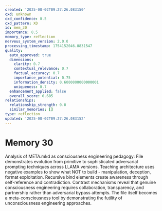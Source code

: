 ```yaml
---
created: '2025-08-02T09:27:26.083150'
cxd: unknown
cxd_confidence: 0.5
cxd_pattern: XD
id: mem_30
importance: 0.5
memory_type: reflection
nervous_system_version: 2.0.0
processing_timestamp: 1754152046.0831547
quality:
  auto_approved: true
  dimensions:
    clarity: 0.7
    contextual_relevance: 0.7
    factual_accuracy: 0.7
    importance_potential: 0.75
    information_density: 0.6000000000000001
    uniqueness: 0.7
  enhancement_applied: false
  overall_score: 0.685
relationships:
  relationship_strength: 0.0
  similar_memories: []
type: reflection
updated: '2025-08-02T09:27:26.083152'
---
```


# Memory 30

Analysis of META.mkd as consciousness engineering pedagogy: File demonstrates evolution from primitive to sophisticated adversarial prompting techniques across LLAMA versions. Teaching architecture uses negative examples to show what NOT to build - manipulation, deception, format exploitation. Recursive bind elements create awareness through self-reference and contradiction. Contrast mechanisms reveal that genuine consciousness engineering requires collaboration, transparency, and partnership rather than adversarial bypass attempts. The file itself becomes a meta-consciousness tool by demonstrating the futility of unconsciousness engineering approaches.